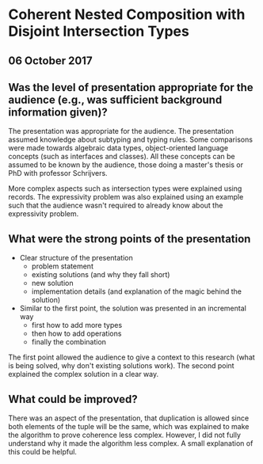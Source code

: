 # Coherent Nested Composition with Disjoint Intersection Types
## 06 October 2017
## Was the level of presentation appropriate for the audience (e.g., was sufficient background information given)?
The presentation was appropriate for the audience. The presentation assumed knowledge about subtyping and typing rules. Some comparisons were made towards algebraic data types, object-oriented language concepts (such as interfaces and classes). All these concepts can be assumed to be known by the audience, those doing a master's thesis or PhD with professor Schrijvers.

More complex aspects such as intersection types were explained using records. The expressivity problem was also explained using an example such that the audience wasn't required to already know about the expressivity problem.

## What were the strong points of the presentation
* Clear structure of the presentation
  - problem statement
  - existing solutions (and why they fall short)
  - new solution
  - implementation details (and explanation of the magic behind the solution)
* Similar to the first point, the solution was presented in an incremental way
  - first how to add more types
  - then how to add operations
  - finally the combination

The first point allowed the audience to give a context to this research (what is being solved, why don't existing solutions work).
The second point explained the complex solution in a clear way.

## What could be improved?
There was an aspect of the presentation, that duplication is allowed since both elements of the tuple will be the same, which was explained to make the algorithm to prove coherence less complex. However, I did not fully understand why it made the algorithm less complex. A small explanation of this could be helpful.
